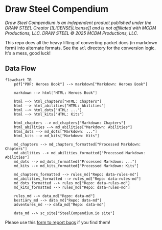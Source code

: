 # Draw Steel Compendium

_Draw Steel Compendium is an independent product published under the DRAW STEEL Creator [[LICENSE|License]] and is not affiliated with MCDM Productions, LLC. DRAW STEEL © 2025 MCDM Productions, LLC._

This repo does all the heavy lifting of converting packet docs (in markdown form) into alternate formats.  See the `etl`
directory for the conversion logic.  It's a mess, good luck!

## Data Flow

```mermaid
flowchart TB
    pdf["PDF: Heroes Book"] --> markdown["Markdown: Heroes Book"]
    
    markdown --> html["HTML: Heroes Book"]
    
    html --> html_chapters["HTML: Chapters"]
    html --> html_abilities["HTML: Abilities"]
    html --> html_dots["HTML: ..."]
    html --> html_kits["HTML: Kits"]
    
    html_chapters --> md_chapters["Markdown: Chapters"]
    html_abilities --> md_abilities["Markdown: Abilities"]
    html_dots --> md_dots["Markdown: ..."]
    html_kits --> md_kits["Markdown: Kits"]
    
    md_chapters --> md_chapters_formatted["Processed Markdown: Chapters"]
    md_abilities --> md_abilities_formatted["Processed Markdown: Abilities"]
    md_dots --> md_dots_formatted["Processed Markdown: ..."]
    md_kits --> md_kits_formatted["Processed Markdown: Kits"]
    
    md_chapters_formatted --> rules_md["Repo: data-rules-md"]
    md_abilities_formatted --> rules_md["Repo: data-rules-md"]
    md_dots_formatted --> rules_md["Repo: data-rules-md"]
    md_kits_formatted --> rules_md["Repo: data-rules-md"]
    
    rules_md --> data_md["Repo: data-md"]
    bestiary_md --> data_md["Repo: data-md"]
    adventures_md --> data_md["Repo: data-md"]

    data_md --> sc_site["SteelCompendium.io site"]
```

Please use this [form to report bugs](https://docs.google.com/forms/d/e/1FAIpQLSc6m-pZ0NLt2EArE-Tcxr-XbAPMyhu40ANHJKtyRvvwBd2LSw/viewform?usp=sharing&ouid=105036387964900154878) if you find them!